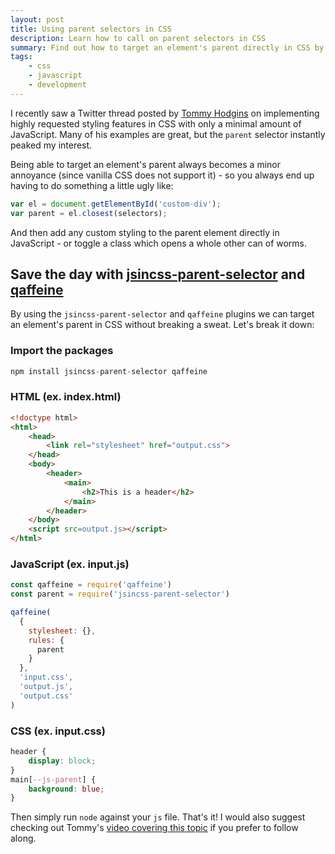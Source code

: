 ```yaml
---
layout: post
title: Using parent selectors in CSS
description: Learn how to call on parent selectors in CSS
summary: Find out how to target an element's parent directly in CSS by using two simple JavaScript packages.
tags:
    - css
    - javascript
    - development
---
```


I recently saw a Twitter thread posted by <a href="https://twitter.com/innovati/status/1068998114491678720">Tommy Hodgins</a> on implementing highly requested styling features in CSS with only a minimal amount of JavaScript. Many of his examples are great, but the `parent` selector instantly peaked my interest.

Being able to target an element's parent always becomes a minor annoyance (since vanilla CSS does not support it) - so you always end up having to do something a little ugly like:

```js
var el = document.getElementById('custom-div');
var parent = el.closest(selectors);
```

And then add any custom styling to the parent element directly in JavaScript - or toggle a class which opens a whole other can of worms.

## Save the day with <a href="https://www.npmjs.com/package/jsincss-parent-selector">jsincss-parent-selector</a> and <a href="https://github.com/tomhodgins/qaffeine">qaffeine</a>

By using the `jsincss-parent-selector` and `qaffeine` plugins we can target an element's parent in CSS without breaking a sweat. Let's break it down:

### Import the packages

```js
npm install jsincss-parent-selector qaffeine
```

### HTML (ex. index.html)

```html
<!doctype html>
<html>
    <head>
        <link rel="stylesheet" href="output.css">
    </head>
    <body>
        <header>
            <main>
                <h2>This is a header</h2>
            </main>
        </header>
    </body>
    <script src=output.js></script>
</html>
```

### JavaScript (ex. input.js)

```js
const qaffeine = require('qaffeine')
const parent = require('jsincss-parent-selector')

qaffeine(
  {
    stylesheet: {},
    rules: {
      parent
    }
  },
  'input.css',
  'output.js',
  'output.css'
)
```

### CSS (ex. input.css)

```css
header {
    display: block;
}
main[--js-parent] {
    background: blue;
}
```

Then simply run `node` against your `js` file. That's it! I would also suggest checking out Tommy's <a href="https://www.youtube.com/watch?v=rG8cLe7VbW0">video covering this topic</a> if you prefer to follow along.
